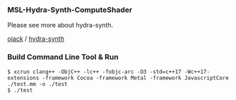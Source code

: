 ### MSL-Hydra-Synth-ComputeShader

Please see more about hydra-synth.

 [ojack](https://github.com/ojack) / [hydra-synth](https://github.com/ojack/hydra-synth) 

### Build Command Line Tool & Run

```
$ xcrun clang++ -ObjC++ -lc++ -fobjc-arc -O3 -std=c++17 -Wc++17-extensions -framework Cocoa -framework Metal -framework JavascriptCore ./test.mm -o ./test
$ ./test
```
